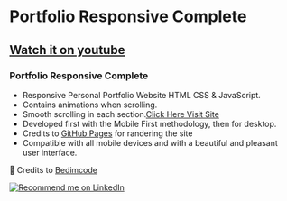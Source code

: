 # Portfolio Responsive Complete
## [Watch it on youtube](https://youtu.be/AKNvTxWOdKw)
### Portfolio Responsive Complete 

  - Responsive Personal Portfolio Website HTML CSS & JavaScript.
  - Contains animations when scrolling.
  - Smooth scrolling in each section.[Click Here Visit Site](https://megacy777.github.io/)
  - Developed first with the Mobile First methodology, then for desktop.
  - Credits to [GitHub Pages](https://pages.github.com/) for randering the site
  - Compatible with all mobile devices and with a beautiful and pleasant user interface.

💙 Credits to [Bedimcode](https://github.com/bedimcode/)

<!--/https://positiwise.com/technologies/dot-net-development
![preview img](/preview.png)-- THE PAGE UI FORMAT> -->

<a href="https://www.linkedin.com/in/pius-deogratius/">
  <img
    src="https://img.shields.io/badge/Support-Recommed%2FEndorse%20me%20on%20Linkedin-yellow?style=for-the-badge&logo=linkedin"
    alt="Recommend me on LinkedIn"/ 
</a>

